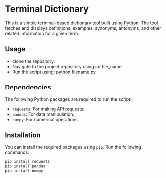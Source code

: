 # Terminal Dictionary

This is a simple terminal-based dictionary tool built using Python. The tool fetches and displays definitions, examples, synonyms, antonyms, and other related information for a given term.

## Usage

- clone the repository.
- Navigate to the project repository using cd file_name
- Run the script using:
  python filename.py

## Dependencies

The following Python packages are required to run the script:

- `requests`: For making API requests.
- `pandas`: For data manipulation.
- `numpy`: For numerical operations.

## Installation

You can install the required packages using `pip`. Run the following commands:

```sh
pip install requests
pip install pandas
pip install numpy

